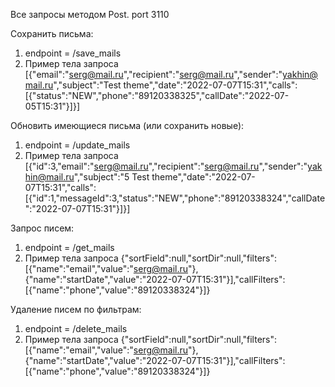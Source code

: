 Все запросы методом Post.
port 3110

Сохранить письма:
1. endpoint = /save_mails
2. Пример тела запроса
    [{"email":"serg@mail.ru","recipient":"serg@mail.ru","sender":"yakhin@mail.ru","subject":"Test theme","date":"2022-07-07T15:31","calls":[{"status":"NEW","phone":"89120338325","callDate":"2022-07-05T15:31"}]}]
    
Обновить имеющиеся письма (или сохранить новые):
1. endpoint = /update_mails
2. Пример тела запроса
    [{\"id\":3,\"email\":\"serg@mail.ru\",\"recipient\":\"serg@mail.ru\",\"sender\":\"yakhin@mail.ru\",\"subject\":\"5 Test theme\",\"date\":\"2022-07-07T15:31\",\"calls\":[{\"id\":1,\"messageId\":3,\"status\":\"NEW\",\"phone\":\"89120338324\",\"callDate\":\"2022-07-07T15:31\"}]}]

Запрос писем:
1. endpoint = /get_mails
2. Пример тела запроса
    {"sortField":null,"sortDir":null,"filters":[{"name":"email","value":"serg@mail.ru"},{"name":"startDate","value":"2022-07-07T15:31"}],"callFilters":[{"name":"phone","value":"89120338324"}]}
    
Удаление писем по фильтрам:
1. endpoint = /delete_mails
2. Пример тела запроса
    {"sortField":null,"sortDir":null,"filters":[{"name":"email","value":"serg@mail.ru"},{"name":"startDate","value":"2022-07-07T15:31"}],"callFilters":[{"name":"phone","value":"89120338324"}]}
    
    
    
